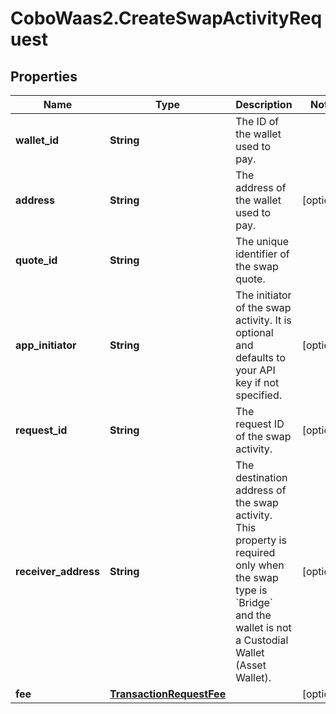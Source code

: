 # CoboWaas2.CreateSwapActivityRequest

## Properties

Name | Type | Description | Notes
------------ | ------------- | ------------- | -------------
**wallet_id** | **String** | The ID of the wallet used to pay. | 
**address** | **String** | The address of the wallet used to pay. | [optional] 
**quote_id** | **String** | The unique identifier of the swap quote. | 
**app_initiator** | **String** | The initiator of the swap activity. It is optional and defaults to your API key if not specified. | [optional] 
**request_id** | **String** | The request ID of the swap activity. | [optional] 
**receiver_address** | **String** | The destination address of the swap activity. This property is required only when the swap type is &#x60;Bridge&#x60; and the wallet is not a Custodial Wallet (Asset Wallet). | [optional] 
**fee** | [**TransactionRequestFee**](TransactionRequestFee.md) |  | [optional] 


